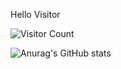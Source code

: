 
Hello Visitor 

![Visitor Count](https://profile-counter.glitch.me/quantaosun/count.svg)

![Anurag's GitHub stats](https://github-readme-stats.vercel.app/api?username=quantaosun&theme=dark&show_icons=true)
